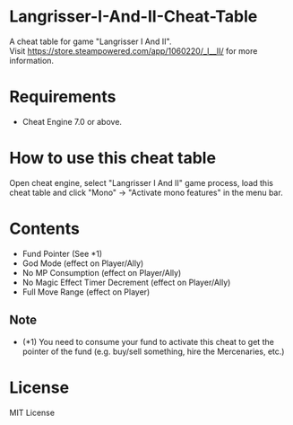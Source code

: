 # Langrisser-I-And-II-Cheat-Table
A cheat table for game "Langrisser I And II". <br/>
Visit https://store.steampowered.com/app/1060220/_I__II/ for more information.

# Requirements
- Cheat Engine 7.0 or above.

# How to use this cheat table
Open cheat engine, select "Langrisser I And II" game process, load this cheat table and click "Mono" -> "Activate mono features" in the menu bar.

# Contents
- Fund Pointer (See *1)
- God Mode (effect on Player/Ally)
- No MP Consumption (effect on Player/Ally)
- No Magic Effect Timer Decrement (effect on Player/Ally)
- Full Move Range (effect on Player)

## Note
- (*1) You need to consume your fund to activate this cheat to get the pointer of the fund (e.g. buy/sell something, hire the Mercenaries, etc.)

# License
MIT License
